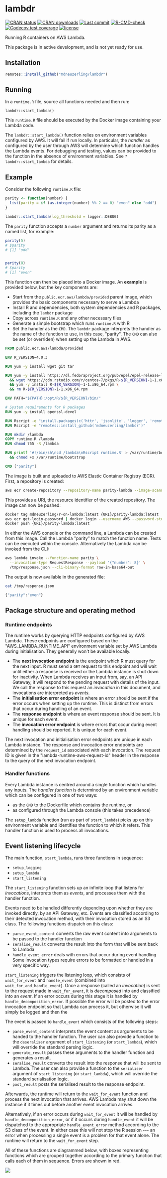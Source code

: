 # lambdr

<!-- badges: start -->
[![CRAN status](https://www.r-pkg.org/badges/version/lambdr)](https://cran.r-project.org/package=lambdr)
[![CRAN downloads](https://cranlogs.r-pkg.org/badges/lambdr)](https://cran.r-project.org/package=lambdr)
[![Last commit](https://img.shields.io/github/last-commit/mdneuzerling/lambdr/main.svg)](https://github.com/mdneuzerling/lambdr/tree/main)
[![R-CMD-check](https://github.com/mdneuzerling/lambdr/workflows/R-CMD-check/badge.svg)](https://github.com/mdneuzerling/lambdr/actions)
[![Codecov test coverage](https://codecov.io/gh/mdneuzerling/lambdr/branch/main/graph/badge.svg)](https://codecov.io/gh/mdneuzerling/lambdr?branch=main)
[![license](https://img.shields.io/badge/license-MIT-lightgrey.svg)](https://choosealicense.com/licenses/mit/)
<!-- badges: end -->

Running R containers on AWS Lambda.

This package is in active development, and is not yet ready for use.

## Installation

``` r
remotes::install_github("mdneuzerling/lambdr")
```

## Running

In a `runtime.R` file, source all functions needed and then run:

```{r}
lambdr::start_lambda()
```

This `runtime.R` file should be executed by the Docker image containing your
Lambda code.

The `lambdr::start_lambda()` function relies on environment variables
configured by AWS. It will fail if run locally. In particular, the _handler_ as
configured by the user through AWS will determine which function handles the
Lambda events. For debugging and testing, values can be provided to the function in the absence of environment variables. See `?lambdr::start_lambda` for
details.

## Example

Consider the following `runtime.R` file:

```r
parity <- function(number) {
  list(parity = if (as.integer(number) %% 2 == 0) "even" else "odd")
}

lambdr::start_lambda(log_threshold = logger::DEBUG)
```

The `parity` function accepts a `number` argument and returns its parity as a named list, for example:

```r
parity(5)
# $parity
# [1] "odd"


parity(8)
# $parity
# [1] "even"
```

This function can then be placed into a Docker image. An **example** is provided below, but the key components are:

* Start from the `public.ecr.aws/lambda/provided` parent image, which provides the basic components necessary to serve a Lambda
* Install R and dependencies, both system dependencies and R packages, including the `lambdr` package
* Copy across `runtime.R` and any other necessary files
* Generate a simple bootstrap which runs `runtime.R` with R
* Set the handler as the `CMD`. The `lambdr` package interprets the handler as the name of the function to use, in this case, "parity". The `CMD` can also be set (or overriden) when setting up the Lambda in AWS.

```dockerfile
FROM public.ecr.aws/lambda/provided

ENV R_VERSION=4.0.3

RUN yum -y install wget git tar

RUN yum -y install https://dl.fedoraproject.org/pub/epel/epel-release-latest-7.noarch.rpm \
  && wget https://cdn.rstudio.com/r/centos-7/pkgs/R-${R_VERSION}-1-1.x86_64.rpm \
  && yum -y install R-${R_VERSION}-1-1.x86_64.rpm \
  && rm R-${R_VERSION}-1-1.x86_64.rpm

ENV PATH="${PATH}:/opt/R/${R_VERSION}/bin/"

# System requirements for R packages
RUN yum -y install openssl-devel

RUN Rscript -e "install.packages(c('httr', 'jsonlite', 'logger', 'remotes'), repos = 'https://packagemanager.rstudio.com/all/__linux__/centos7/latest')"
RUN Rscript -e "remotes::install_github('mdneuzerling/lambdr')"

RUN mkdir /lambda
COPY runtime.R /lambda
RUN chmod 755 -R /lambda

RUN printf '#!/bin/sh\ncd /lambda\nRscript runtime.R' > /var/runtime/bootstrap \
  && chmod +x /var/runtime/bootstrap

CMD ["parity"]
```

The image is built and uploaded to AWS Elastic Container Registry (ECR). First, a repository is created:

```bash
aws ecr create-repository --repository-name parity-lambda --image-scanning-configuration scanOnPush=true
```

This provides a URI, the resource identifier of the created repository. The image can now be pushed:

```bash
docker tag mdneuzerling/r-on-lambda:latest {URI}/parity-lambda:latest
aws ecr get-login-password | docker login --username AWS --password-stdin {URI}
docker push {URI}/parity-lambda:latest
```

In either the AWS console or the command line, a Lambda can be created from this image. Call the Lambda "parity" to match the function name. Tests can be executed within the console. Alternatively the Lambda can be invoked from the CLI:

```bash
aws lambda invoke --function-name parity \
  --invocation-type RequestResponse --payload '{"number": 8}' \
  /tmp/response.json --cli-binary-format raw-in-base64-out
```

The output is now available in the generated file:

```bash
cat /tmp/response.json            
```

```bash
{"parity":"even"}
```

## Package structure and operating method

### Runtime endpoints

The runtime works by querying HTTP endpoints configured by AWS Lambda.
These endpoints are configured based on the "AWS_LAMBDA_RUNTIME_API"
environment variable set by AWS Lambda during initialisation. They generally
won't be available locally.

* The **next invocation endpoint** is the endpoint which R must query for
the next input. R must send a `GET` request to this endpoint and will wait
until either a response is received or the Lambda instance is shut down for
inactivity. When Lambda receives an input from, say, an API Gateway, it will
respond to the pending request with details of the input. We call the response
to this request an _invocation_ in this document, and invocations are 
interpreted as _events_.
* The **initialisation error endpoint** is where an error should be sent if the
error occurs when setting up the runtime. This is distinct from errors that
occur during handling of an event.
* The **response endpoint** is where an event response should be sent. It is
unique for each event.
* The **invocation error endpoint** is where errors that occur during event
handling should be reported. It is unique for each event.

The next invocation and initialisation error endpoints are unique in each Lambda 
instance. The response and invocation error endpoints are determined by the
`request_id` associated with each invocation. The request ID is given in the
"lambda-runtime-aws-request-id" header in the response to the query of the
next invocation endpoint.

### Handler functions

Every Lambda instance is centred around a single function which handles any
inputs. The _handler function_ is determined by an environment variable which
can be configured in one of two ways:

* as the `CMD` to the Dockerfile which contains the runtime, or
* as configured through the Lambda console (this takes precedence)

The `setup_lambda` function (run as part of `start_lambda`) picks up on this environment variable and identifies the function to which it refers. This handler function is used to process all invocations.

## Event listening lifecycle

The main function, `start_lambda`, runs three functions in sequence:

* `setup_logging`
* `setup_lambda`
* `start_listening`

The `start_listening` function sets up an infinite loop that listens for
_invocations_, interprets them as _events_, and processes them with the handler 
function. 

Events need to be handled differently depending upon whether they are invoked
directly, by an API Gateway, etc. Events are classified according to their
detected invocation method, with their invocation stored as an S3 class. The
following functions dispatch on this class:

* `parse_event_content` converts the raw event content into arguments to be
  passed to the handler function
* `seralise_result` converts the result into the form that will be sent back to
  Lambda
* `handle_event_error` deals with errors that occur during event handling. Some 
  invocation types require errors to be formatted or handled in a very specific
  way.

`start_listening` triggers the listening loop, which consists of
`wait_for_event` and `handle_event` (combined into `wait_for_and_handle_event`).
Once a response (called an _invocation_) is sent to the request made in 
`wait_for_event`, it is _decomposed_ into and classified into an _event_. If an
error occurs during this stage it is handled by `handle_decomposition_error`. If 
possible the error will be posted to the error invocation endpoint so that
Lambda can process it, but otherwise it will simply be logged and then the 

The event is passed to `handle_event` which consists of the following steps:

* `parse_event_content` interprets the event content as arguments to be handed
  to the handler function. The user can also provide a function to the
  `deseraliser` argument of `start_listening` (or `start_lambda`), which will
  override the standard parsing logic.
* `generate_result` passes these arguments to the handler function and generates
  a result.
* `seralise_result` converts the result into the response that will be sent to
  Lambda. The user can also provide a function to the `serialiser` argument of
  `start_listening` (or `start_lambda`), which will override the standard
  serialisation logic.
* `post_result` posts the serialised result to the response endpoint.

Afterwards, the runtime will return to the `wait_for_event` function and process
the next invocation that arrives. AWS Lambda may shut down the instance if it
times out before another event invocation arrives.

Alternatively, if an error occurs during `wait_for_event` it will be handled
by `handle_decomposition_error`, or if it occurs during `handle_event` it will
be dispatched to the appropriate `handle_event_error` method according to the S3
class of the event. In either case this will not stop the R session --- an error
when processing a single event is a problem for that event alone. The runtime
will return to the `wait_for_event` step.

All of these functions are diagrammed below, with boxes representing functions
which are grouped together according to the primary function that calls each
of them in sequence. Errors are shown in red.

<img src="man/figures/start-listening.drawio.svg" align="center"/>
